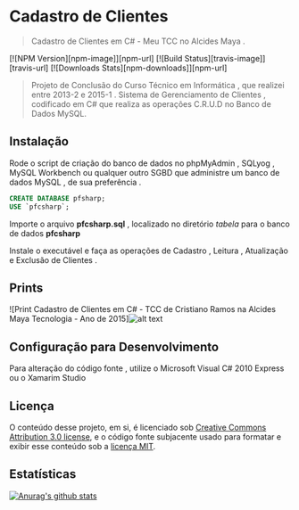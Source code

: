 # Cadastro de Clientes
>  Cadastro de Clientes em C# - Meu TCC no Alcides Maya .

[![NPM Version][npm-image]][npm-url]
[![Build Status][travis-image]][travis-url]
[![Downloads Stats][npm-downloads]][npm-url]

> Projeto de Conclusão do Curso Técnico em Informática , que realizei entre 2013-2 e 2015-1 .
> Sistema de Gerenciamento de Clientes , codificado em C# que realiza as operações C.R.U.D no Banco de Dados MySQL.

## Instalação

Rode o script de criação do banco de dados no phpMyAdmin , SQLyog , MySQL Workbench ou qualquer outro SGBD que administre um banco de dados MySQL , de sua preferência .

```sql
CREATE DATABASE pfsharp;
USE `pfcsharp`;
```
Importe o arquivo **pfcsharp.sql** , localizado no diretório _tabela_ para o banco de dados **pfcsharp**

Instale o executável e faça as operações de Cadastro , Leitura , Atualização e Exclusão de Clientes . 

## Prints

![Print Cadastro de Clientes em C# - TCC de Cristiano Ramos na Alcides Maya Tecnologia - Ano de 2015]![alt text](https://raw.githubusercontent.com/csramos1980/tcc-alcides-maya/master/Print%20PFCShrap%20(1).jpg)

## Configuração para Desenvolvimento

Para alteração do código fonte , utilize o Microsoft Visual C# 2010 Express ou o Xamarim Studio

## Licença

O conteúdo desse projeto, em si, é licenciado sob [Creative Commons Attribution 3.0 license](https://creativecommons.org/licenses/by/4.0/legalcode.pt), e o código fonte subjacente usado para formatar e exibir esse conteúdo sob a [licença MIT]( http://opensource.org/licenses/mit-license.php ).

## Estatísticas
[![Anurag's github stats](https://github-readme-stats.vercel.app/api?username=csr4mos)](https://github.com/anuraghazra/github-readme-stats)



